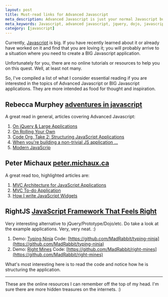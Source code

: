 ```yaml
---
layout: post
title: Must-read links for Advanced Javascript
meta_description: Advanced Javascript is just your normal Javascript but for big applications; here I give some web pointers  to more information on the subject
meta_keywords: Javascript, advanced javascript, jquery, dojo, javascriptmvc
category: [javascript]
---
```


Currently, [Javascript](http://en.wikipedia.org/wiki/JavaScript) is big.  If you have recently learned about it or already have worked on it and find that you are loving it; you will probably arrive to a situation where you need to create a BIG Javascript application.

Unfortunately for you, there are no online tutorials or resources to help you on this quest.  Well, at least not many.

So, I've compiled a list of what I consider essential reading if you are interested in the topics of Advanced Javascript or BIG Javascript applications.  They are more intended as food for thought and inspiration.

## Rebecca Murphey [adventures in javascript](http://blog.rebeccamurphey.com/)

A great read in general, articles covering Advanced Javascript:

1. [On jQuery & Large Applications](http://blog.rebeccamurphey.com/on-jquery-large-applications)
2. [On Rolling Your Own](http://blog.rebeccamurphey.com/on-rolling-your-own)
3. [Code Org, Take 2: Structuring JavaScript Applications](http://blog.rebeccamurphey.com/code-org-take-2-structuring-javascript-applic)
4. [When you're building a non-trivial JS application ...](http://blog.rebeccamurphey.com/when-youre-building-a-non-trivial-js-applicat)
5. [Modern JavaScrip](http://blog.rebeccamurphey.com/modern-javascript)


## Peter Michaux [peter.michaux.ca](http://peter.michaux.ca)

A great read too, highlighted articles are:

1. [MVC Architecture for JavaScript Applications](http://peter.michaux.ca/articles/mvc-architecture-for-javascript-applications)
2. [MVC To-do Application](http://peter.michaux.ca/articles/mvc-to-do-application)
3. [How I write JavaScript Widgets](http://peter.michaux.ca/articles/how-i-write-javascript-widgets)
 


## RightJS [JavaScript Framework That Feels Right](http://rightjs.org/)

Very interesting alternative to jQuery/Prototype/Dojo/etc. Do take a look at the example applications. Very, very neat. :)

1. Demo: [Typing Ninja](http://stcamp.net/games/t-ninja/)  Code: [https://github.com/MadRabbit/typing-ninja](https://github.com/MadRabbit/typing-ninja)
2. Demo: [Right Mines](http://stcamp.net/examples/r_mines/) Code: [https://github.com/MadRabbit/right-mines](https://github.com/MadRabbit/right-mines)

What's most interesting here is to read the code and notice how he is structuring the application.

* * *

These are the online resources I can remember off the top of my head. I'm sure there are more hidden treasures on the internets. :)


